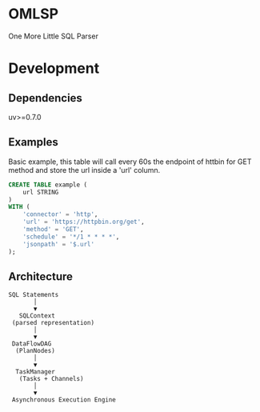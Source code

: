 # OMLSP
One More Little SQL Parser

# Development

## Dependencies
uv>=0.7.0

## Examples
Basic example, this table will call every 60s the endpoint of httbin for GET method and store the url inside a 'url' column.
```sql
CREATE TABLE example (
    url STRING
)
WITH (
    'connector' = 'http',
    'url' = 'https://httpbin.org/get',
    'method' = 'GET',
    'schedule' = '*/1 * * * *',
    'jsonpath' = '$.url'
);
```

## Architecture
```
SQL Statements
       │
       ▼
   SQLContext
 (parsed representation)
       │
       ▼
 DataFlowDAG
  (PlanNodes)
       │
       ▼
  TaskManager
   (Tasks + Channels)
       │
       ▼
 Asynchronous Execution Engine
```